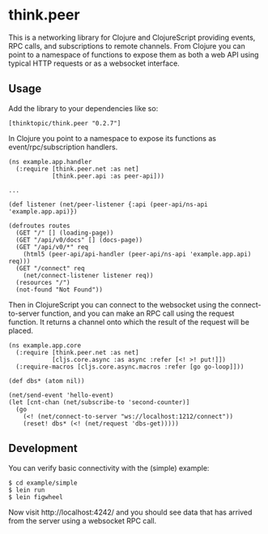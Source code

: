 # think.peer

This is a networking library for Clojure and ClojureScript providing events, RPC
calls, and subscriptions to remote channels.  From Clojure you can point to a
namespace of functions to expose them as both a web API using typical HTTP
requests or as a websocket interface.

## Usage

Add the library to your dependencies like so:

    [thinktopic/think.peer "0.2.7"]

In Clojure you point to a namespace to expose its functions as
event/rpc/subscription handlers.

    (ns example.app.handler
      (:require [think.peer.net :as net]
                [think.peer.api :as peer-api]))

    ...

    (def listener (net/peer-listener {:api (peer-api/ns-api 'example.app.api)})

    (defroutes routes
      (GET "/" [] (loading-page))
      (GET "/api/v0/docs" [] (docs-page))
      (GET "/api/v0/*" req
        (html5 (peer-api/api-handler (peer-api/ns-api 'example.app.api) req)))
      (GET "/connect" req
        (net/connect-listener listener req))
      (resources "/")
      (not-found "Not Found"))


Then in ClojureScript you can connect to the websocket using the
connect-to-server function, and you can make an RPC call using the request
function.  It returns a channel onto which the result of the request will be
placed.

    (ns example.app.core
      (:require [think.peer.net :as net]
                [cljs.core.async :as async :refer [<! >! put!]])
      (:require-macros [cljs.core.async.macros :refer [go go-loop]]))

    (def dbs* (atom nil))

    (net/send-event 'hello-event)
    (let [cnt-chan (net/subscribe-to 'second-counter)]
      (go
        (<! (net/connect-to-server "ws://localhost:1212/connect"))
        (reset! dbs* (<! (net/request 'dbs-get)))))

## Development

You can verify basic connectivity with the (simple) example:

    $ cd example/simple
    $ lein run
    $ lein figwheel

Now visit http://localhost:4242/ and you should see data that
has arrived from the server using a websocket RPC call.
